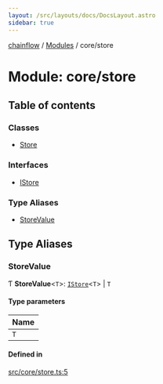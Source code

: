 ```yaml
---
layout: /src/layouts/docs/DocsLayout.astro
sidebar: true
---
```


[chainflow](../README) / [Modules](../modules) / core/store

# Module: core/store

## Table of contents

### Classes

- [Store](../classes/core_store.Store)

### Interfaces

- [IStore](../interfaces/core_store.IStore)

### Type Aliases

- [StoreValue](./core_store#storevalue)

## Type Aliases

### StoreValue

Ƭ **StoreValue**\<`T`\>: [`IStore`](../interfaces/core_store.IStore)\<`T`\> \| `T`

#### Type parameters

| Name |
| :------ |
| `T` |

#### Defined in

[src/core/store.ts:5](https://github.com/edwinlzs/chainflow/blob/b0b3282/src/core/store.ts#L5)
